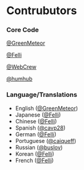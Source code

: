 # Contrubutors

### Core Code
[@GreenMeteor](https://github.com/GreenMeteor)

[@Felli](https://github.com/felli)

[@WebCrew](https://github.com/webcrew)

[@humhub](https://github.com/humhub)

### Language/Translations
- English ([@GreenMeteor](https://github.com/GreenMeteor))
- Japanese ([@Felli](https://github.com/felli))
- Chinese ([@Felli](https://github.com/felli))
- Spanish ([@cavp28](https://github.com/cavp28))
- German ([@Felli](https://github.com/felli))
- Portuguese ([@caiqueff](https://github.com/caiqueff))
- Russian ([@buslov](https://github.com/buslov))
- Korean ([@Felli](https://github.com/felli))
- French ([@Felli](https://github.com/felli))
